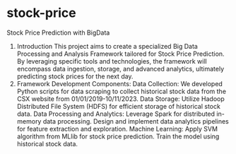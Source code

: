 # stock-price
Stock Price Prediction with BigData
1. Introduction 
This project aims to create a specialized Big Data Processing and Analysis Framework tailored for Stock Price Prediction. By leveraging specific tools and technologies, the framework will encompass data ingestion, storage, and advanced analytics, ultimately predicting stock prices for the next day.
2. Framework Development
Components: 
Data Collection: 
We developed Python scripts for data scraping to collect historical stock data from the CSX website from 01/01/2019-10/11/2023.
Data Storage: 
Utilize Hadoop Distributed File System (HDFS) for efficient storage of historical stock data. 
Data Processing and Analytics: 
Leverage Spark for distributed in-memory data processing. 
Design and implement data analytics pipelines for feature extraction and exploration. 
Machine Learning: 
Apply SVM algorithm from MLlib for stock price prediction. 
Train the model using historical stock data. 
